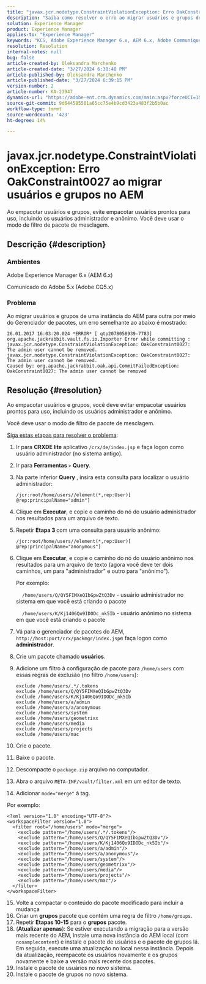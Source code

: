 ```yaml
---
title: "javax.jcr.nodetype.ConstraintViolationException: Erro OakConstraint0027 ao migrar usuários e grupos no AEM"
description: "Saiba como resolver o erro ao migrar usuários e grupos de uma instância do AEM para outra pelo Gerenciador de pacotes."
solution: Experience Manager
product: Experience Manager
applies-to: "Experience Manager"
keywords: "KCS, Adobe Experience Manager 6.x, AEM 6.x, Adobe Communique 5.x, Adobe CQ5.x, javax.jcr.nodetype.ConstraintViolationException: OakConstraint0027 error, migrate, user, group"
resolution: Resolution
internal-notes: null
bug: false
article-created-by: Oleksandra Marchenko
article-created-date: "3/27/2024 6:38:48 PM"
article-published-by: Oleksandra Marchenko
article-published-date: "3/27/2024 6:39:15 PM"
version-number: 2
article-number: KA-23947
dynamics-url: "https://adobe-ent.crm.dynamics.com/main.aspx?forceUCI=1&pagetype=entityrecord&etn=knowledgearticle&id=83c86e38-69ec-ee11-a203-6045bd045872"
source-git-commit: 9d644585501a65cc75e4b9cd3423a483f2b5b0ac
workflow-type: tm+mt
source-wordcount: '423'
ht-degree: 14%

---
```


# javax.jcr.nodetype.ConstraintViolationException: Erro OakConstraint0027 ao migrar usuários e grupos no AEM


Ao empacotar usuários e grupos, evite empacotar usuários prontos para uso, incluindo os usuários administrador e anônimo. Você deve usar o modo de filtro de pacote de mesclagem.

## Descrição {#description}


### Ambientes

Adobe Experience Manager 6.x (AEM 6.x)

Comunicado do Adobe 5.x (Adobe CQ5.x)

### Problema

Ao migrar usuários e grupos de uma instância do AEM para outra por meio do Gerenciador de pacotes, um erro semelhante ao abaixo é mostrado:


```
26.01.2017 16:03:20.024 *ERROR* [ qtp2078058939-7783]  org.apache.jackrabbit.vault.fs.io.Importer Error while committing : javax.jcr.nodetype.ConstraintViolationException: OakConstraint0027: The admin user cannot be removed.
javax.jcr.nodetype.ConstraintViolationException: OakConstraint0027: The admin user cannot be removed.
Caused by: org.apache.jackrabbit.oak.api.CommitFailedException: OakConstraint0027: The admin user cannot be removed
```



## Resolução {#resolution}


Ao empacotar usuários e grupos, você deve evitar empacotar usuários prontos para uso, incluindo os usuários administrador e anônimo.

Você deve usar o modo de filtro de pacote de mesclagem.

<u>Siga estas etapas para resolver o problema</u>:

1. Ir para <b>CRXDE lite</b> aplicativo `/crx/de/index.jsp` e faça logon como usuário administrador (no sistema antigo).
2. Ir para <b>Ferramentas</b> `>`  <b>Query</b>.
3. Na parte inferior <b>Query</b> , insira esta consulta para localizar o usuário administrador:






   ```
   /jcr:root/home/users//element(*,rep:User)[ @rep:principalName="admin"]
   ```




4. Clique em <b>Executar</b>, e copie o caminho do nó do usuário administrador nos resultados para um arquivo de texto.
5. Repetir <b>Etapa 3 </b>com uma consulta para usuário anônimo:






   ```
   /jcr:root/home/users//element(*,rep:User)[ @rep:principalName="anonymous"]
   ```




6. Clique em <b>Executar</b>, e copie o caminho do nó do usuário anônimo nos resultados para um arquivo de texto (agora você deve ter dois caminhos, um para &quot;administrador&quot; e outro para &quot;anônimo&quot;).

   Por exemplo:

       `/home/users/Q/QY5FIMXeQIbGpwZtQ3Dv` - usuário administrador no sistema em que você está criando o pacote

       `/home/users/K/Kj1406Qo9IDODc_nk5Ib` - usuário anônimo no sistema em que você está criando o pacote


7. Vá para o gerenciador de pacotes do AEM, `http://host:port/crx/packmgr/index.jsp`e faça logon como <b>administrador</b>.
8. Crie um pacote chamado <b>usuários</b>.


9. Adicione um filtro à configuração de pacote para `/home/users` com essas regras de exclusão (no filtro `/home/users`):




   ```
   exclude /home/users/.*/.tokens
   exclude /home/users/Q/QY5FIMXeQIbGpwZtQ3Dv
   exclude /home/users/K/Kj1406Qo9IDODc_nk5Ib
   exclude /home/users/a/admin
   exclude /home/users/a/anonymous
   exclude /home/users/system
   exclude /home/users/geometrixx
   exclude /home/users/media
   exclude /home/users/projects
   exclude /home/users/mac
   ```




10. Crie o pacote.
11. Baixe o pacote.
12. Descompacte o `package.zip` arquivo no computador.
13. Abra o arquivo `META-INF/vault/filter.xml` em um editor de texto.
14. Adicionar `mode="merge"` à tag.

   Por exemplo:




   ```
   <?xml version="1.0" encoding="UTF-8"?>
   <workspaceFilter version="1.0">
     <filter root="/home/users" mode="merge">
       <exclude pattern="/home/users/.*/.tokens"/>
       <exclude pattern="/home/users/Q/QY5FIMXeQIbGpwZtQ3Dv"/>
       <exclude pattern="/home/users/K/Kj1406Qo9IDODc_nk5Ib"/>
       <exclude pattern="/home/users/a/admin"/>
       <exclude pattern="/home/users/a/anonymous"/>
       <exclude pattern="/home/users/system"/>
       <exclude pattern="/home/users/geometrixx"/>
       <exclude pattern="/home/users/media"/>
       <exclude pattern="/home/users/projects"/>
       <exclude pattern="/home/users/mac"/>
     </filter>
   </workspaceFilter>
   ```




15. Volte a compactar o conteúdo do pacote modificado para incluir a mudança
16. Criar um <b>grupos</b> pacote que contém uma regra de filtro `/home/groups`.
17. Repetir <b>Etapas 10-15</b> para o <b>grupos</b> pacote.
18. (<b>Atualizar apenas</b>): Se estiver executando a migração para a versão mais recente do AEM, instale uma nova instância do AEM local (com `nosamplecontent`) e instale o pacote de usuários e o pacote de grupos lá. Em seguida, execute uma atualização no local nessa instância. Depois da atualização, reempacote os usuários novamente e os grupos novamente e baixe a versão mais recente dos pacotes.
19. Instale o pacote de usuários no novo sistema.
20. Instale o pacote de grupos no novo sistema.



